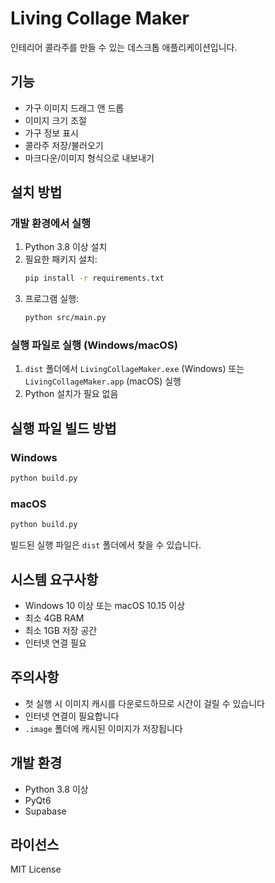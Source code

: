# Living Collage Maker

인테리어 콜라주를 만들 수 있는 데스크톱 애플리케이션입니다.

## 기능

- 가구 이미지 드래그 앤 드롭
- 이미지 크기 조절
- 가구 정보 표시
- 콜라주 저장/불러오기
- 마크다운/이미지 형식으로 내보내기

## 설치 방법

### 개발 환경에서 실행
1. Python 3.8 이상 설치
2. 필요한 패키지 설치:
   ```bash
   pip install -r requirements.txt
   ```
3. 프로그램 실행:
   ```bash
   python src/main.py
   ```

### 실행 파일로 실행 (Windows/macOS)
1. `dist` 폴더에서 `LivingCollageMaker.exe` (Windows) 또는 `LivingCollageMaker.app` (macOS) 실행
2. Python 설치가 필요 없음

## 실행 파일 빌드 방법

### Windows
```bash
python build.py
```

### macOS
```bash
python build.py
```

빌드된 실행 파일은 `dist` 폴더에서 찾을 수 있습니다.

## 시스템 요구사항
- Windows 10 이상 또는 macOS 10.15 이상
- 최소 4GB RAM
- 최소 1GB 저장 공간
- 인터넷 연결 필요

## 주의사항
- 첫 실행 시 이미지 캐시를 다운로드하므로 시간이 걸릴 수 있습니다
- 인터넷 연결이 필요합니다
- `.image` 폴더에 캐시된 이미지가 저장됩니다

## 개발 환경

- Python 3.8 이상
- PyQt6
- Supabase

## 라이선스

MIT License 